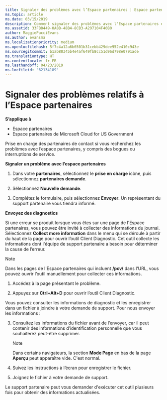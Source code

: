 ```yaml
---
title: Signaler des problèmes avec l’Espace partenaires | Espace partenaires
ms.topic: article
ms.date: 03/15/2019
description: Comment signaler des problèmes avec l'Espace partenaires et collecter des informations de diagnostic pour notre équipe de Support.
ms.assetid: 33FB8449-0A8B-48B4-8CB3-A297104F40B0
author: MaggiePucciEvans
ms.author: evansma
ms.localizationpriority: medium
ms.openlocfilehash: 5f7c4a12a6b6501b31cebb429dee952e410c943e
ms.sourcegitcommit: b1ab80345b4e4af649fb8cc51d96d798e0791ade
ms.translationtype: HT
ms.contentlocale: fr-FR
ms.lasthandoff: 04/23/2019
ms.locfileid: "62134189"
---
```

# <a name="report-problems-with-partner-center"></a>Signaler des problèmes relatifs à l’Espace partenaires

**S’applique à**

-  Espace partenaires
-  Espace partenaires de Microsoft Cloud for US Government


Prise en charge des partenaires de contact si vous recherchez les problèmes avec l’espace partenaires, y compris des bogues ou interruptions de service.

**Signaler un problème avec l’espace partenaires**

1.  Dans votre **partenaires**, sélectionnez le **prise en charge** icône, puis sélectionnez **partenaires demande**.

2.  Sélectionnez **Nouvelle demande**.

3.  Complétez le formulaire, puis sélectionnez **Envoyer**. Un représentant du support partenaire vous tiendra informé.

**Envoyez des diagnostics**

Si une erreur se produit lorsque vous êtes sur une page de l'Espace partenaires, vous pouvez être invité à collecter des informations du journal. Sélectionnez **Collect more information** dans le menu qui se déroule à partir du haut de la page pour ouvrir l’outil Client Diagnostic. Cet outil collecte les informations dont l'équipe de support partenaire a besoin pour déterminer la cause de l’erreur. 

>[!NOTE]
>Dans les pages de l'Espace partenaires qui incluent **/pcv/** dans l’URL, vous pouvez ouvrir l’outil manuellement pour collecter ces informations.

1.  Accédez à la page présentant le problème.

2.  Appuyez sur **Ctrl+Alt+D** pour ouvrir l’outil Client Diagnostic.

Vous pouvez consulter les informations de diagnostic et les enregistrer dans un fichier à joindre à votre demande de support. Pour nous envoyer les informations :

3.  Consultez les informations du fichier avant de l’envoyer, car il peut contenir des informations d’identification personnelle que vous souhaiterez peut-être supprimer. 

    >[!NOTE]
    >Dans certains navigateurs, la section **Mode Page** en bas de la page **Aperçu** peut apparaître vide. C'est normal.

4.  Suivez les instructions à l’écran pour enregistrer le fichier.

5.  Joignez le fichier à votre demande de support.

Le support partenaire peut vous demander d'exécuter cet outil plusieurs fois pour obtenir des informations actualisées.

